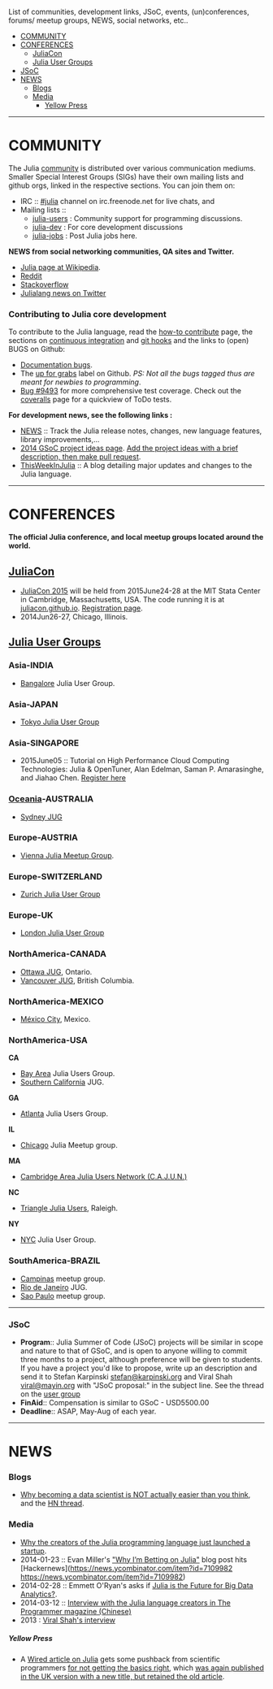 List of communities, development links, JSoC, events, (un)conferences, forums/ meetup groups, NEWS, social networks, etc..

+ [COMMUNITY](#community)
+ [CONFERENCES](#conferences)
   + [JuliaCon](#juliacon)
   + [Julia User Groups](#julia-user-groups)
+ [JSoC](#jsoc)
+ [NEWS](#news)
   + [Blogs](#blogs)
   + [Media](#media)
      + [Yellow Press](#yellow-press)

----

# COMMUNITY
The Julia [community](http://julialang.org/community/) is distributed over various communication mediums. Smaller Special Interest Groups (SIGs) have their own mailing lists and github orgs, linked in the respective sections. You can join them on:
+ IRC :: [#julia](http://webchat.freenode.net/?channels=julia) channel on irc.freenode.net for live chats, and
+ Mailing lists :: 
   + [julia-users](https://groups.google.com/forum/?fromgroups=#!forum/julia-users) : Community support for programming discussions.
   + [julia-dev](https://groups.google.com/forum/?fromgroups=#!forum/julia-dev) : For core development discussions
   + [julia-jobs](https://groups.google.com/forum/#!forum/julia-jobs) : Post Julia jobs here.


__NEWS from social networking communities, QA sites and Twitter.__
+ [Julia page at Wikipedia](https://en.wikipedia.org/wiki/Julia_%28programming_language%29).
+ [Reddit](http://www.reddit.com/r/Julia/)
+ [Stackoverflow](http://stackoverflow.com/questions/tagged/julia-lang)
+ [Julialang news on Twitter](https://twitter.com/julialang_news)

### Contributing to Julia core development
To contribute to the Julia language, read the [how-to contribute](https://github.com/JuliaLang/julia/blob/master/CONTRIBUTING.md) page, the sections on [continuous integration](https://github.com/svaksha/Julia.jl/blob/master/Build-Automation.md#continuous-integration) and [git hooks](https://github.com/svaksha/Julia.jl/blob/master/Build-Automation.md#git-hooks) and the links to (open) BUGS on Github:
+ [Documentation bugs](https://github.com/JuliaLang/julia/issues?q=is%3Aopen+is%3Aissue+label%3Adoc).
+ The [up for grabs](https://github.com/JuliaLang/julia/labels/up%20for%20grabs) label on Github. _PS: Not all the bugs tagged thus are meant for newbies to programming_.
+ [Bug #9493](https://github.com/JuliaLang/julia/issues/9493) for more comprehensive test coverage. Check out the [coveralls](https://coveralls.io/r/timholy/julia) page for a quickview of ToDo tests.

__For development news, see the following links :__
+ [NEWS](https://github.com/JuliaLang/julia/blob/master/NEWS.md) :: Track the Julia release notes, changes, new language features, library improvements,...
+ [2014 GSoC project ideas page](http://julialang.org/gsoc/2014/). [Add the project ideas with a brief description, then make pull request](https://github.com/JuliaLang/julialang.github.com/blob/master/gsoc/2014/index.md). 
+ [ThisWeekInJulia](http://thisweekinjulia.github.io) :: A blog detailing major updates and changes to the Julia language.

----

# CONFERENCES
__The official Julia conference, and local meetup groups located around the world.__

## [JuliaCon](https://github.com/JuliaCon)
+ [JuliaCon 2015](http://juliacon.org/) will be held from 2015June24-28 at the MIT Stata Center in Cambridge, Massachusetts, USA. The code running it is at [juliacon.github.io](https://github.com/JuliaCon/juliacon.github.io). [Registration page](http://juliacon.eventbrite.com/).
+ 2014Jun26-27, Chicago, Illinois. 

## [Julia User Groups](http://julia.meetup.com)

### Asia-INDIA
+ [Bangalore](http://www.meetup.com/Bangalore-JULIA-User-Group/) Julia User Group.

### Asia-JAPAN 
+ [Tokyo Julia User Group](http://juliatokyo.connpass.com/event/6891/)

### Asia-SINGAPORE
+ 2015June05 :: Tutorial on High Performance Cloud Computing Technologies: Julia & OpenTuner, Alan Edelman, Saman P. Amarasinghe, and Jiahao Chen. [Register here](https://www.eventbrite.com/e/tutorial-on-high-performance-cloud-computing-technologies-julia-opentuner-tickets-4866645267)

### [Oceania](https://en.wikipedia.org/wiki/Oceania)-AUSTRALIA
+ [Sydney JUG](http://www.meetup.com/Sydney-Julia-User-Group/)

### Europe-AUSTRIA
+ [Vienna Julia Meetup Group](http://www.meetup.com/Vienna-Julia-Meetup).

### Europe-SWITZERLAND
+ [Zurich Julia User Group](http://www.meetup.com/Zurich-Julia-User-Group/)

### Europe-UK
+ [London Julia User Group](http://www.meetup.com/London-Julia-User-Group/)

### NorthAmerica-CANADA
+ [Ottawa JUG](http://www.meetup.com/Ottawa-Julia-Meetup/), Ontario.
+ [Vancouver JUG](http://www.meetup.com/Vancouver-Julia-Users/), British Columbia.

### NorthAmerica-MEXICO
+ [México City](http://www.meetup.com/julialang-mx/), Mexico.

### NorthAmerica-USA
**CA**
+ [Bay Area](http://www.meetup.com/Bay-Area-Julia-Users/) Julia Users Group.
+ [Southern California](http://www.meetup.com/Southern-California-Julia-Users/) JUG.

**GA**
+ [Atlanta](http://www.meetup.com/Atlanta-Julia-Users-Group/) Julia Users Group.

**IL**
+ [Chicago](http://www.meetup.com/JuliaChicago/) Julia Meetup group.

**MA**
+ [Cambridge Area Julia Users Network (C.A.J.U.N.)](http://www.meetup.com/julia-cajun/)

**NC**
+ [Triangle Julia Users](http://www.meetup.com/Triangle-Julia-Users/), Raleigh.

**NY**
+ [NYC](http://www.meetup.com/NYC-Julia-User-Group/) Julia User Group.

### SouthAmerica-BRAZIL
+ [Campinas](http://www.meetup.com/Campinas-Julia-Language-Meetup/) meetup group.
+ [Rio de Janeiro](http://www.meetup.com/Rio-de-Janeiro-Julia-Meetup/) JUG.
+ [Sao Paulo](http://www.meetup.com/Sao-Paulo-Julia-Meetup/) meetup group.

----

### JSoC
+ __Program__:: Julia Summer of Code (JSoC) projects will be similar in scope and nature to that of GSoC, and is open to anyone willing to commit three months to a project, although preference will be given to students. If you have a project you'd like to propose, write up an description and send it to Stefan Karpinski <stefan@karpinski.org> and Viral Shah <viral@mayin.org> with "JSoC proposal:" in the subject line. See the thread on the [user group](https://groups.google.com/forum/?fromgroups=#!topic/julia-users/bolLGcSCrs0)
+ __FinAid__:: Compensation is similar to GSoC - USD5500.00
+ __Deadline__:: ASAP, May-Aug of each year.

----

# NEWS

### Blogs
+ [Why becoming a data scientist is NOT actually easier than you think](https://medium.com/cs-math/5b65b548069b), and the [HN thread](https://news.ycombinator.com/item?id=4658391).

### Media
+ [Why the creators of the Julia programming language just launched a startup](http://venturebeat.com/2015/05/18/why-the-creators-of-the-julia-programming-language-just-launched-a-startup/).
+ 2014-01-23 :: Evan Miller's ["Why I’m Betting on Julia"](http://www.evanmiller.org/why-im-betting-on-julia.html) blog post hits [Hackernews](https://news.ycombinator.com/item?id=7109982 https://news.ycombinator.com/item?id=7109982)
+ 2014-02-28 :: Emmett O'Ryan's asks if [Julia is the Future for Big Data Analytics?](http://news.dice.com/2014/02/28/julia-future-big-data-analytics/).
+ 2014-03-12 :: [Interview with the Julia language creators in The Programmer magazine (Chinese)](http://www.csdn.net/article/2014-03-12/2818732)
+ 2013 : [Viral Shah's interview](http://analyticsindiamag.com/interview-viral-shah-co-creator-of-julia/)

##### Yellow Press 
+ A [Wired article on Julia](http://www.wired.com/wiredenterprise/2014/02/julia/) gets some pushback from scientific programmers [for not getting the basics right](http://scientopia.org/blogs/goodmath/2014/02/04/everyone-stop-implementing-programming-languages-right-now-its-been-solved/), which [was again published in the UK version with a new title, but retained the old article](http://www.wired.co.uk/news/archive/2014-02/04/julia).


